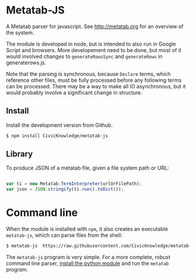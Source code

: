 
# Metatab-JS

A Metatab parser for javascript. See http://metatab.org for an overview of the system. 

The module is developed in node, but is intended to also run in Google Script and browsers. More developement 
need to be done, but most of it would involved changes to `generateRowsSync` and `generateRows` in generaterows.js.

Note that the parsing is synchronous, because `Declare` terms, which reference other files, must be fully processed before
any following terms can be processed. There may be a way to make all IO asynchronous, but it would probably involve a significant change in structure. 

## Install

Install the development version from Github.

```bash
$ npm install CivicKnowledge/metatab-js
```

## Library

To produce JSON of a metatab file, given a file system path or URL:

```javascript

var ti = new Metatab.TermInterpreter(urlOrFilePath);
var json = JSON.stringify(ti.run().toDict());

```
# Command line

When the module is installed with `npm`, it also creates an executable `metatab-js`, which can parse files from the shell:

```bash
$ metatab-js  https://raw.githubusercontent.com/CivicKnowledge/metatab-py/master/test-data/children.csv
```
The `metatab-js` program is very simple. For a more complete, robust command line parser, [install the python module](https://github.com/CivicKnowledge/metatab-py) and run the `metatab` program. 

